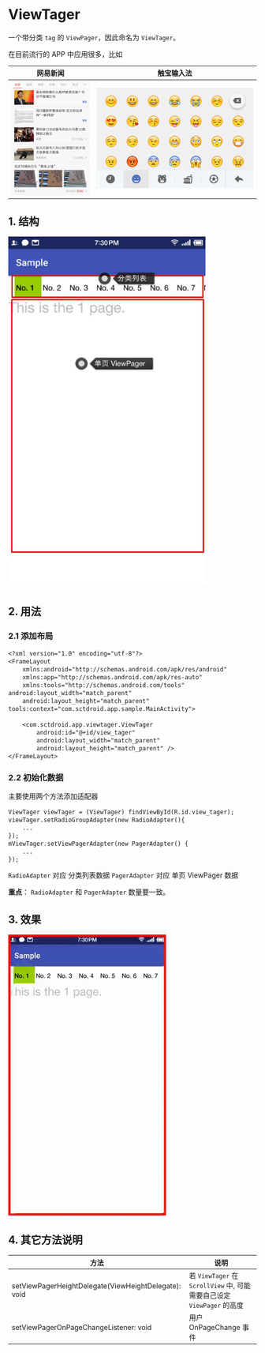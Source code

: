 # ViewTager
一个带分类 `tag` 的 `ViewPager`，因此命名为 `ViewTager`。

在目前流行的 APP 中应用很多，比如

|网易新闻|触宝输入法|
|---|---|
|![Alt text](https://github.com/auv1107/ViewTager/raw/master/readme/1638961672.jpg)|![Alt text](https://github.com/auv1107/ViewTager/raw/master/readme/370590687.jpg)|



## 1. 结构

![Alt text](https://github.com/auv1107/ViewTager/raw/master/readme/803353270.jpg)


## 2. 用法

### 2.1 添加布局
```
<?xml version="1.0" encoding="utf-8"?>
<FrameLayout
    xmlns:android="http://schemas.android.com/apk/res/android"
    xmlns:app="http://schemas.android.com/apk/res-auto"
    xmlns:tools="http://schemas.android.com/tools" android:layout_width="match_parent"
    android:layout_height="match_parent" tools:context="com.sctdroid.app.sample.MainActivity">

    <com.sctdroid.app.viewtager.ViewTager
        android:id="@+id/view_tager"
        android:layout_width="match_parent"
        android:layout_height="match_parent" />
</FrameLayout>
```

### 2.2 初始化数据
主要使用两个方法添加适配器

```
ViewTager viewTager = (ViewTager) findViewById(R.id.view_tager);
viewTager.setRadioGroupAdapter(new RadioAdapter(){
	...
});
mViewTager.setViewPagerAdapter(new PagerAdapter() {
	...
});
```

`RadioAdapter` 对应 分类列表数据
`PagerAdapter` 对应 单页 ViewPager 数据

**重点**： `RadioAdapter` 和 `PagerAdapter` 数量要一致。

## 3. 效果
![Alt text](https://github.com/auv1107/ViewTager/raw/master/readme/clip.gif)

## 4. 其它方法说明
|方法|说明|
|---|---|
|setViewPagerHeightDelegate(ViewHeightDelegate): void| 若 `ViewTager` 在 `ScrollView` 中, 可能需要自己设定`ViewPager` 的高度|
|setViewPagerOnPageChangeListener: void| 用户OnPageChange 事件|
